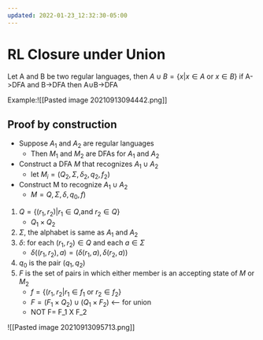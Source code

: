 ```yaml
---
updated: 2022-01-23_12:32:30-05:00
---
```

# RL Closure under Union
Let A and B be two regular languages, then 
$A\cup B=\{x|x\in A$ or $x\in B\}$
if   A->DFA and  B->DFA  then  A$\cup$B->DFA

Example:![[Pasted image 20210913094442.png]]

## Proof by construction

* Suppose $A_1$ and $A_2$ are regular languages
	* Then $M_1$ and $M_2$ are DFAs for $A_1$ and $A_2$
* Construct a DFA $M$ that recognizes $A_1\cup A_2$
	* let $M_i=(Q_2,\Sigma,\delta_2, q_2,f_2)$
* Construct M to recognize  $A_1\cup A_2$
	* $M=Q,\Sigma,\delta,q_0,f)$
1. $Q=\{(r_1,r_2)|r_1\in Q,$and $r_2\in Q\}$
	* $Q_1\times Q_2$
2. $\Sigma$, the alphabet is same as $A_1$ and $A_2$
3. $\delta$: for each $(r_1,r_2)\in Q$ and each $a\in \Sigma$ 
	* $\delta((r_1,r_2),a)=(\delta(r_1,a),\delta(r_2,a))$
4. $q_0$ is the pair $(q_1,q_2)$
5. $F$ is the set of pairs in which either member is an accepting state of $M$ or $M_2$
	* $f=\{(r_1,r_2|r_1\in f_1$ or $r_2 \in f_2\}$
	* $F=(F_1 \times Q_2)\cup (Q_1 \times F_2)$ <-- for union
	* NOT F= F_1 X F_2

![[Pasted image 20210913095713.png]]

